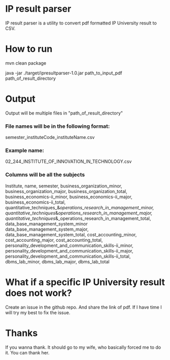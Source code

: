 # IP result parser

IP result parser is a utility to convert pdf formatted IP University result to CSV.

# How to run

mvn clean package

java -jar ./target/ipresultparser-1.0.jar path_to_input_pdf path_of_result_directory

# Output

Output will be multiple files in  "path_of_result_directory"

### File names will be in the following format:
semester_instituteCode_instituteName.csv

### Example name:
02_244_INSTITUTE_OF_INNOVATION_IN_TECHNOLOGY.csv

### Columns will be all the subjects
Institute, name, semester, business_organization_minor, business_organization_major, business_organization_total, business_economics-ii_minor, business_economics-ii_major, business_economics-ii_total, quantitative_techniques_&_operations_research_in_management_minor, quantitative_techniques_&_operations_research_in_management_major, quantitative_techniques_&_operations_research_in_management_total, data_base_management_system_minor	data_base_management_system_major, data_base_management_system_total, cost_accounting_minor, cost_accounting_major, cost_accounting_total, personality_development_and_communication_skills-ii_minor, personality_development_and_communication_skills-ii_major, personality_development_and_communication_skills-ii_total, dbms_lab_minor, dbms_lab_major, dbms_lab_total

# What if a specific IP University result does not work?
Create an issue in the github repo. And share the link of pdf. If I have time I will try my best to fix the issue.

# Thanks
If you wanna thank. It should go to my wife, who  basically forced me to do it. You can thank her.
